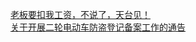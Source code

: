   
[老板要扣我工资，不说了，天台见！](http://www.dianyue.me/archives/794/0qxl47a3k07mu2e5/)  
[关于开展二轮电动车防盗登记备案工作的通告](http://www.dianyue.me/archives/721/gx9evl1nec4bvlf3/)